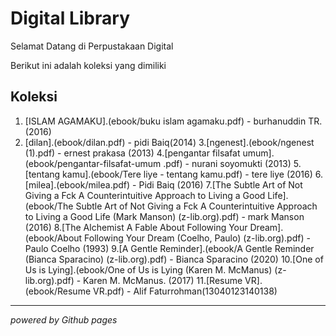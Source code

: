 # Digital Library

Selamat Datang di Perpustakaan Digital

Berikut ini adalah koleksi yang dimiliki
## Koleksi

1. [ISLAM AGAMAKU].(ebook/buku islam agamaku.pdf) - burhanuddin TR. (2016)
2. [dilan].(ebook/dilan.pdf) - pidi Baiq(2014)
3.[ngenest].(ebook/ngenest (1).pdf) - ernest prakasa (2013)
4.[pengantar filsafat umum].(ebook/pengantar-filsafat-umum .pdf) - nurani soyomukti (2013)
5.[tentang kamu].(ebook/Tere liye - tentang kamu.pdf) - tere liye (2016)
6.[milea].(ebook/milea.pdf) - Pidi Baiq (2016)
7.[The Subtle Art of Not Giving a Fck A Counterintuitive Approach to Living a Good Life].(ebook/The Subtle Art of Not Giving a Fck A Counterintuitive Approach to Living a Good Life (Mark Manson) (z-lib.org).pdf) - mark Manson (2016)
8.[The Alchemist  A Fable About Following Your Dream].(ebook/About Following Your Dream (Coelho, Paulo) (z-lib.org).pdf) - Paulo Coelho (1993)
9.[A Gentle Reminder].(ebook/A Gentle Reminder (Bianca Sparacino) (z-lib.org).pdf) - Bianca Sparacino (2020)
10.[One of Us is Lying].(ebook/One of Us is Lying (Karen M. McManus) (z-lib.org).pdf) - Karen M. McManus. (2017)
11.[Resume VR].(ebook/Resume VR.pdf) - Alif Faturrohman(13040123140138)
---

*powered by Github pages*
